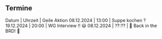 Termine
-------
Datum      | Uhrzeit | Geile Aktion
08.12.2024 | 13:00   | Suppe kochen ?
19.12.2024 | 20:00   | WG Interview !! 😃
08.12.2024 | ??:??   | 🎵 Back in the BRD! 🎵

